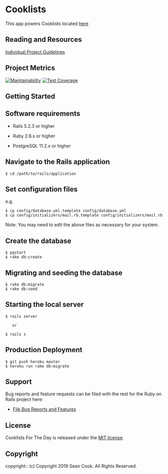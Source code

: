 # Cooklists

<Project Description>

This app powers Cooklists located [here](https://sc-cooklists.herokuapp.com/)

## Reading and Resources

[Individual Project Guidelines](./INDIVIDUAL-PROJECT.md)

## Project Metrics

[![Maintainability](https://api.codeclimate.com/v1/badges/806f25fe32310d1648a9/maintainability)](https://codeclimate.com/github/conradwt/cooklists/maintainability) [![Test Coverage](https://api.codeclimate.com/v1/badges/806f25fe32310d1648a9/test_coverage)](https://codeclimate.com/github/conradwt/cooklists/test_coverage)

## Getting Started

## Software requirements

- Rails 5.2.3 or higher

- Ruby 2.6.x or higher

- PostgreSQL 11.2.x or higher

## Navigate to the Rails application

```
$ cd /path/to/rails/application
```

## Set configuration files

e.g.

```
$ cp config/database.yml.template config/database.yml
$ cp config/initializers/mail.rb.template config/initializers/mail.rb
```

Note: You may need to edit the above files as necessary for your system.

## Create the database

```
$ pgstart
$ rake db:create
```

## Migrating and seeding the database

```
$ rake db:migrate
$ rake db:seed
```

## Starting the local server

```
$ rails server

   or

$ rails s
```

## Production Deployment

```
$ git push heroku master
$ heroku run rake db:migrate
```

## Support

Bug reports and feature requests can be filed with the rest for the Ruby on Rails project here:

- [File Bug Reports and Features](https://github.com/conradwt/cooklists/issues)

## License

Cooklists For The Day is released under the [MIT license](https://mit-license.org).

## Copyright

copyright:: (c) Copyright 2019 Sean Cook. All Rights Reserved.
